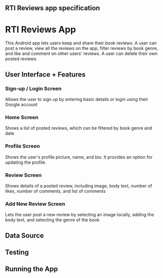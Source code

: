 ## RTI Reviews app specification 

# RTI Reviews App
This Android app lets users keep and share their book reviews. A user can post a review, view all the reviews on the app, filter reviews by book genre, and like and comment on other users' reviews. A user can delete their own posted reviews.

## User Interface + Features

### Sign-up / Login Screen
Allows the user to sign up by entering basic details or login using their Google account

### Home Screen
Shows a list of posted reviews, which can be filtered by book genre and date

### Profile Screen
Shows the user's profile picture, name, and bio. It provides an option for updating the profile.

### Review Screen
Shows details of a posted review, including image, body text, number of likes, number of comments, and list of comments

### Add New Review Screen
Lets the user post a new review by selecting an image locally, adding the body text, and selecting the genre of the book

## Data Source

## Testing

## Running the App 
